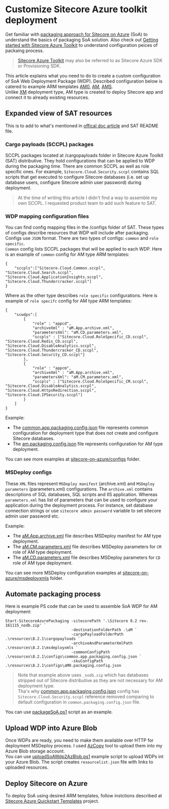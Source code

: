 # Customize Sitecore Azure toolkit deployment

Get familiar with [packaging approach for Sitecore on Azure](https://doc.sitecore.net/cloud/working_with_sitecore_azure/configuring_sitecore_azure/package_a_sitecore_solution_for_the_azure_app_service) (SoA) to understand the basics of packaging SoA solution.
Also check out [Getting started with Sitecore Azure Toolkit](https://doc.sitecore.net/cloud/working_with_sitecore_azure/configuring_sitecore_azure/getting_started_with_sitecore_azure_toolkit) to understand configuration peices of packaing process.  
>[Sitecore Azure Toolkit](https://dev.sitecore.net/Downloads/Sitecore_Azure_Toolkit/1x/Sitecore_Azure_Toolkit_100.aspx) may also be referred to as Sitecore Azure SDK or Provisioning SDK.  

This article explains what you need to do to create a custom configuration of SoA Web Deployment Package (WDP). Described configuration below is catered to example ARM templates 
[AM0](https://github.com/ivansharamok/Sitecore-Azure-Quickstart-Templates/tree/master/Sitecore%208.2.1/am0), 
[AM](https://github.com/ivansharamok/Sitecore-Azure-Quickstart-Templates/tree/master/Sitecore%208.2.1/am), 
[AMS](https://github.com/ivansharamok/Sitecore-Azure-Quickstart-Templates/tree/master/Sitecore%208.2.1/ams).  
Unlike [XM](https://github.com/ivansharamok/Sitecore-Azure-Quickstart-Templates/tree/master/Sitecore%208.2.1/xm) deployment type, AM type is created to deploy Sitecore app and connect it to already existing resources.

## Expanded view of SAT resources

This is to add to what's mentioned in [offical doc article](https://doc.sitecore.net/cloud/working_with_sitecore_azure/configuring_sitecore_azure/getting_started_with_sitecore_azure_toolkit) and SAT README file.

### Cargo payloads (SCCPL) packages

SCCPL packages located at /cargopayloads folder in Sitecore Azure Toolkit (SAT) distributive. They hold configurations that can be applied to WDP during the packaging time. There are common SCCPL as well as role specific ones. 
For example, `Sitecore.Cloud.Security.sccpl` contains SQL scripts that get executed to configure Sitecore databases (i.e. set up database users, configure Sitecore admin user password) during deployment. 
>At the time of writing this article I didn't find a way to assemble my own SCCPL. I requested product team to add such feature to SAT.

###  WDP mapping configuration files

You can find config mapping files in the /configs folder of SAT. These types of configs describe resources that WDP will include after packaging. Configs use `JSON` format. 
There are two types of configs: `common` and `role specific`.  
`Common` config lists SCCPL packages that will be applied to each WDP. Here is an example of `common` config for AM type ARM templates:
```
{
    "sccpls":["Sitecore.Cloud.Common.sccpl", "Sitecore.Cloud.Search.sccpl", "Sitecore.Cloud.ApplicationInsights.sccpl", "Sitecore.Cloud.Thundercracker.sccpl"]
}
```  
Where as the other type describes `role specific` configurations. Here is example of `role specifc` config for AM type ARM templates:
```
{
    "scwdps":[
        {
            "role" : "appcd",
            "archiveXml" : "aM.App.archive.xml",
            "parametersXml": "aM.CD.parameters.xml",
            "sccpls" : ["Sitecore.Cloud.RoleSpecific_CD.sccpl", "Sitecore.Cloud.Redis_CD.sccpl", "Sitecore.Cloud.DisableAnalytics.sccpl", "Sitecore.Cloud.Thundercracker_CD.sccpl", "Sitecore.Cloud.Security_CD.sccpl"]
        },
        {
            "role" : "appcm",
            "archiveXml" : "aM.App.archive.xml",
            "parametersXml": "aM.CM.parameters.xml",
            "sccpls" : ["Sitecore.Cloud.RoleSpecific_CM.sccpl", "Sitecore.Cloud.DisableAnalytics.sccpl", "Sitecore.Cloud.HttpsRedirection.sccpl", "Sitecore.Cloud.IPSecurity.sccpl"]
        }
    ]
}
```
Example:  
  * The [common.app.packaging.config.json](https://github.com/ivansharamok/Content/blob/master/articles/resources/scripts/sitecore-on-azure/configs/common.app.packaging.config.json) file represents common configuration for deployment type that does not create and configure Sitecore databases. 
  * The [am.packaging.config.json](https://github.com/ivansharamok/Content/blob/master/articles/resources/scripts/sitecore-on-azure/configs/am.packaging.config.json) file represents configuration for AM type deployment. 

You can see more examples at [sitecore-on-azure/configs](https://github.com/ivansharamok/Content/blob/master/articles/resources/scripts/sitecore-on-azure/configs) folder.

### MSDeploy configs

These `XML` files represent `MSDeploy manifest` (archive.xml) and `MSDeploy parameters` (parameters.xml) configurations. The `archive.xml` contains descriptions of SQL databases, SQL scripts and IIS application. Whereas `parameters.xml` has list of parameters that can be used to configure your application during the deployment process. For instance, set database connection strings or use `sitecore admin password` variable to set sitecore admin user password etc.

Example:  
  * The [aM.App.archive.xml](https://github.com/ivansharamok/Content/blob/master/articles/resources/scripts/sitecore-on-azure/msdeployxmls/aM.App.archive.xml) file describes MSDeploy manifest for AM type deployment.
  * The [aM.CM.parameters.xml](https://github.com/ivansharamok/Content/blob/master/articles/resources/scripts/sitecore-on-azure/msdeployxmls/aM.CM.parameters.xml) file describes MSDeploy parameters for `CM` role of AM type deployment.
  * The [aM.CD.parameters.xml](https://github.com/ivansharamok/Content/blob/master/articles/resources/scripts/sitecore-on-azure/msdeployxmls/aM.CD.parameters.xml) file describes MSDeploy parameters for `CD` role of AM type deployment.

You can see more MSDeploy configuration examples at [sitecore-on-azure/msdeployxmls](https://github.com/ivansharamok/Content/blob/master/articles/resources/scripts/sitecore-on-azure/configs/msdeployxmls) folder. 

## Automate packaging process

Here is example PS code that can be used to assemble SoA WDP for AM deployment:
```
Start-SitecoreAzurePackaging -sitecorePath '.\Sitecore 8.2 rev. 161115_nodb.zip' `
                             -destinationFolderPath .\aM `
                             -cargoPayloadFolderPath .\resources\8.2.1\cargopayloads `
                             -archiveAndParameterXmlPath .\resources\8.2.1\msdeployxmls `
                             -commonConfigPath .\resources\8.2.1\configs\common.app.packaging.config.json `
                             -skuConfigPath .\resources\8.2.1\configs\aM0.packaging.config.json
```
>Note that example above uses `_nodb.zip` which has databases stripped out of Sitecore distributive as they are not necessary for AM deployment type.  
Tha's why [common.app.packaging.config.json](https://github.com/ivansharamok/Content/blob/master/articles/resources/scripts/sitecore-on-azure/configs/common.app.packaging.config.json) config has `Sitecore.Cloud.Security.sccpl` reference removed comparing to default configuration in `common.packaging.config.json` file.

You can use [packageSoA.ps1](https://github.com/ivansharamok/Content/blob/master/articles/resources/scripts/sitecore-on-azure/ps/packageSoA.ps1) script as an example. 

## Upload WDP into Azure Blob

Once WDPs are ready, you need to make them available over HTTP for deployment MSDeploy process. I used [AzCopy](http://aka.ms/downloadazcopy) tool to upload them into my Azure Blob storage account.  
You can use [uploadSoAWdp2AzBlob.ps1](https://github.com/ivansharamok/Content/blob/master/articles/resources/scripts/sitecore-on-azure/ps/uploadSoAWdp2AzBlob.ps1) example script to upload WDPs int your Azure Blob. 
The script creates `resourcelist.json` file with links to uploaded resources.

## Deploy Sitecore on Azure

To deploy SoA using desired ARM templates, follow instctions described at [Sitecore Azure Quickstart Templates](https://github.com/Sitecore/Sitecore-Azure-Quickstart-Templates) project.



